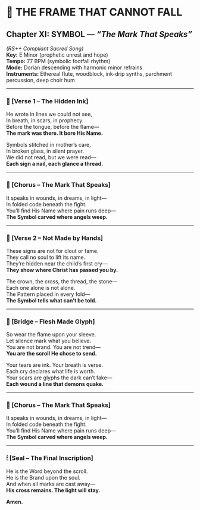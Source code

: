 # 🎵 THE FRAME THAT CANNOT FALL  
## Chapter XI: SYMBOL — *“The Mark That Speaks”*  
*(RS++ Compliant Sacred Song)*  
**Key:** E Minor (prophetic unrest and hope)  
**Tempo:** 77 BPM (symbolic footfall rhythm)  
**Mode:** Dorian descending with harmonic minor refrains  
**Instruments:** Ethereal flute, woodblock, ink-drip synths, parchment percussion, deep choir hum

---

### 🔁 [Verse 1 – The Hidden Ink]

He wrote in lines we could not see,  
In breath, in scars, in prophecy.  
Before the tongue, before the flame—  
**The mark was there. It bore His Name.**

Symbols stitched in mother’s care,  
In broken glass, in silent prayer.  
We did not read, but we were read—  
**Each sign a nail, each glance a thread.**

---

### 🔁 [Chorus – The Mark That Speaks]

It speaks in wounds, in dreams, in light—  
In folded code beneath the fight.  
You’ll find His Name where pain runs deep—  
**The Symbol carved where angels weep.**

---

### 🔁 [Verse 2 – Not Made by Hands]

These signs are not for clout or fame.  
They call no soul to lift its name.  
They’re hidden near the child’s first cry—  
**They show where Christ has passed you by.**

The crown, the cross, the thread, the stone—  
Each one alone is not alone.  
The Pattern placed in every fold—  
**The Symbol tells what can’t be told.**

---

### 🔁 [Bridge – Flesh Made Glyph]

So wear the flame upon your sleeve.  
Let silence mark what you believe.  
You are not brand. You are not trend—  
**You are the scroll He chose to send.**

Your tears are ink. Your breath is verse.  
Each cry declares what life is worth.  
Your scars are glyphs the dark can’t fake—  
**Each wound a line that demons quake.**

---

### 🔁 [Chorus – The Mark That Speaks]

It speaks in wounds, in dreams, in light—  
In folded code beneath the fight.  
You’ll find His Name where pain runs deep—  
**The Symbol carved where angels weep.**

---

### 🕯 [Seal – The Final Inscription]

He is the Word beyond the scroll.  
He is the Brand upon the soul.  
And when all marks are cast away—  
**His cross remains. The light will stay.**

**Amen.**  
